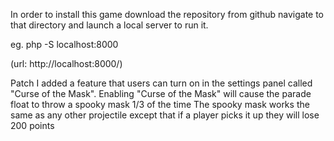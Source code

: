 In order to install this game download the repository from github navigate to that directory and launch a local server to run it.

eg.
php -S localhost:8000 

(url: http://localhost:8000/)

Patch
  I added a feature that users can turn on in the settings panel called "Curse of the Mask".
  Enabling "Curse of the Mask" will cause the parade float to throw a spooky mask 1/3 of the time
  The spooky mask works the same as any other projectile except that if a player picks it up
  they will lose 200 points
